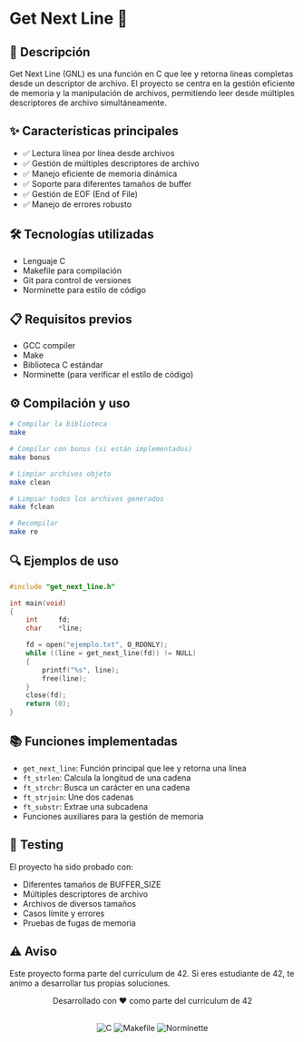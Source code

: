 # Get Next Line 📜

## 📝 Descripción
Get Next Line (GNL) es una función en C que lee y retorna líneas completas desde un descriptor de archivo. El proyecto se centra en la gestión eficiente de memoria y la manipulación de archivos, permitiendo leer desde múltiples descriptores de archivo simultáneamente.

## ✨ Características principales
- ✅ Lectura línea por línea desde archivos
- ✅ Gestión de múltiples descriptores de archivo
- ✅ Manejo eficiente de memoria dinámica
- ✅ Soporte para diferentes tamaños de buffer
- ✅ Gestión de EOF (End of File)
- ✅ Manejo de errores robusto

## 🛠️ Tecnologías utilizadas
- Lenguaje C
- Makefile para compilación
- Git para control de versiones
- Norminette para estilo de código

## 📋 Requisitos previos
- GCC compiler
- Make
- Biblioteca C estándar
- Norminette (para verificar el estilo de código)

## ⚙️ Compilación y uso
```bash
# Compilar la biblioteca
make

# Compilar con bonus (si están implementados)
make bonus

# Limpiar archivos objeto
make clean

# Limpiar todos los archivos generados
make fclean

# Recompilar
make re
```

## 🔍 Ejemplos de uso
```c
#include "get_next_line.h"

int main(void)
{
    int     fd;
    char    *line;

    fd = open("ejemplo.txt", O_RDONLY);
    while ((line = get_next_line(fd)) != NULL)
    {
        printf("%s", line);
        free(line);
    }
    close(fd);
    return (0);
}
```

## 📚 Funciones implementadas
- `get_next_line`: Función principal que lee y retorna una línea
- `ft_strlen`: Calcula la longitud de una cadena
- `ft_strchr`: Busca un carácter en una cadena
- `ft_strjoin`: Une dos cadenas
- `ft_substr`: Extrae una subcadena
- Funciones auxiliares para la gestión de memoria

## 🧪 Testing
El proyecto ha sido probado con:
- Diferentes tamaños de BUFFER_SIZE
- Múltiples descriptores de archivo
- Archivos de diversos tamaños
- Casos límite y errores
- Pruebas de fugas de memoria

## ⚠️ Aviso
Este proyecto forma parte del currículum de 42. Si eres estudiante de 42, te animo a desarrollar tus propias soluciones.

<div align="center">
    <p>Desarrollado con ❤️ como parte del currículum de 42</p>
    <br>
    <img src="https://img.shields.io/badge/C-00599C?style=for-the-badge&logo=c&logoColor=white" alt="C"/>
    <img src="https://img.shields.io/badge/Makefile-003366?style=for-the-badge&logo=gnu&logoColor=white" alt="Makefile"/>
    <img src="https://img.shields.io/badge/norminette-42-white?style=for-the-badge" alt="Norminette"/>
</div>
